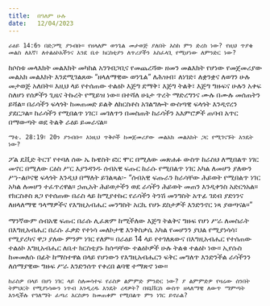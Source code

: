 ```yaml
---
title:  በዓለም ሁሉ
date:   12/04/2023
---
```


`ራዕይ 14:6ን በድጋሚ ያንብቡ። የዘላለም ወንጌል መታወጅ ያለበት እስከ ምን ድረስ ነው? የዚህ ጥያቄ መልስ ለእኛ፣ ለተልዕኮአችንና እንደ ቤተ ክርስቲያን ለጥሪያችን አስፈላጊ የሚሆነው ለምንድር ነው?`

ከሶስቱ መላእክት መልእክት መካከል አንገብጋቢና የመጨረሻው ዘመን መልእክት የሆነው የመጀመሪያው መልአክ መልእክት እንደሚገልጸው “ዘላለማዊው ወንጌል” ለሕዝብ፣ ለነገድ፣ ለቋንቋና ለወገን ሁሉ መታወጅ አለበት። እዚህ ላይ የተሰጠው ተልዕኮ እጅግ ደማቅ፣ እጅግ ትልቅ፣ እጅግ ግዙፍና ሁሉን አቀፍ ስለሆነ የሰዎችን ጊዜና ትኩረት የሚይዝ ነው። በተሻለ ሁኔታ ጥረት ማድረግንና ሙሉ በሙሉ መሰጠትን ይሻል። በራሳችን ፍላጎት ከመጠመድ ይልቅ ለክርስቶስ አገልግሎት ውስጣዊ ፍላጎት እንዲኖረን ያደርጋል። ከራሳችን የሚበልጥ ነገር፣ መገለጥን በመስጠት ከራሳችን አእምሮዎች ጠባብ አጥር በማውጣት ወደ ትልቅ ራዕይ ይመራናል።

`ማቴ. 28:19፣ 20ን ያንብቡ። እነዚህ ጥቅሶች ከመጀመሪያው መልአክ መልእክት ጋር የሚገናኙት እንዴት ነው?`

ፖል ዴቪድ ትርፕ የተባለ ሰው ኤ ኩዌስት ፎር ሞር በሚለው መጽሐፉ ውስጥ ከራስህ ለሚበልጥ ነገር መኖር በሚለው ርዕስ ሥር እያንዳንዱ ሰብአዊ ፍጡር ከራሱ የሚበልጥ ነገር አካል ለመሆን ያለውን ሥነ-ልቦናዊ ፍላጎት እንዲህ በማለት ይገልጻል፡- “ሰብአዊ ፍጡራን ከራሳቸው ሕይወት የሚበልጥ ነገር አካል ለመሆን ተፈጥረዋል። ኃጢአት ሕይወታችን ወደ ራሳችን ሕይወት መጠን እንዲቀንስ አድርጎአል። የክርስቶስ ጸጋ የተሰጠው በራስ ላይ ከሚያተኩር የራሳችን ትንሽ መንግስት አጥፊ ገደብ ያድነንና ለዘላለማዊ ዓላማዎችና የእግዚአብሔር መንግስት አርኪ የሆኑ ደስታዎች እንድንኖር ነጻ ያወጣናል።”

ማንኛውም ሰብአዊ ፍጡር በራሱ ሊፈጽም ከሚችለው እጅግ ትልቅና ግዙፍ የሆነ ሥራ ለመስራት በእግዚአብሔር በራሱ ፈቃድ የተነሳ መለኮታዊ እንቅስቃሴ አካል የመሆንን ያህል የሚያነሳሳ፣ የሚያረካና ዋጋ ያለው ምንም ነገር የለም። በራዕይ 14 ላይ የተገለጸውና በእግዚአብሔር የተሰጠው ተልዕኮ እግዚአብሔር ለቤተ ክርስቲያኑ ከሰጣቸው ተልዕኮዎች ሁሉ ትልቁ ተልዕኮ ነው። ኢየሱስ ከመመለሱ በፊት ከማስተዋል በላይ የሆነውን የእግዚአብሔርን ፍቅር መግለጥ እንድንችል ራሳችንን ለሰማያዊው ግዙፍ ሥራ እንድንሰጥ የቀረበ ልባዊ ተማጽኖ ነው።

`ከራስዎ በላይ በሆነ ነገር ላይ ስለመሳተፍ የራስዎ ልምምድ ምንድር ነው? ያ ልምምድዎ የዛሬው ሰንበት ትምህርት የሚያነሳውን ነጥብ እንዲረዱ እንዴት ረዳዎት? በዩኒቨርስ ውስጥ ዘላለማዊ ለውጥ ማምጣት እንዲችሉ የዓለማት ፈጣሪ እርስዎን ከመጠቀም የሚበልጥ ምን ነገር ይኖራል?`